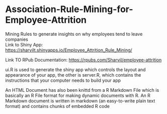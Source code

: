 # Association-Rule-Mining-for-Employee-Attrition
Mining Rules to generate insights on why employees tend to leave companies   
Link to Shiny App:
https://sharvilt.shinyapps.io/Employee_Attrition_Rule_Mining/

Link TO RPub Documentation:
https://rpubs.com/Sharvil/employee-attrition

ui.R is used to generate the shiny app which controls the layout and appearance of your app, 
the other is server.R, which contains the instructions that your computer needs to build your app

An HTML Document has also been knittd from a R Markdown File which is basically an R File  format for making dynamic documents with R.
An R Markdown document is written in markdown (an easy-to-write plain text format) and contains chunks of embedded R code

